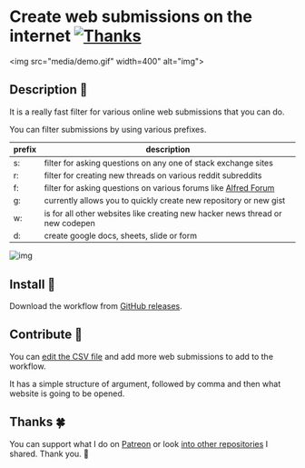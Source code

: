 # Create web submissions on the internet [![Thanks](https://img.shields.io/badge/Say%20Thanks-💗-ff69b4.svg)](https://www.patreon.com/nikitavoloboev)

<img src="media/demo.gif" width=400" alt="img">


## Description 📕
It is a really fast filter for various online web submissions that you can do.

You can filter submissions by using various prefixes. 

|  prefix |  description |
|---|---|
| s:  |  filter for asking questions on any one of stack exchange sites |
|  r: | filter for creating new threads on various reddit subreddits  |
|  f: |  filter for asking questions on various forums like [Alfred Forum](https://www.alfredforum.com/) |
|  g: |  currently allows you to quickly create new repository or new gist |
|  w: | is for all other websites like creating new hacker news thread or new codepen|
| d:  |  create google docs, sheets, slide or form |


<img src="http://i.imgur.com/QhOiptU.png" width="500" alt="img">

## Install 💎
Download the workflow from [GitHub releases](https://github.com/nikitavoloboev/alfred-ask-create-share/releases/latest).

## Contribute 💜
You can [edit the CSV file](https://github.com/nikitavoloboev/alfred-ask-create-share/edit/master/workflow/ask-create-share.csv) and add more web submissions to add to the workflow.

It has a simple structure of argument, followed by comma and then what website is going to be opened.

## Thanks 🍀
You can support what I do on [Patreon](https://www.patreon.com/nikitavoloboev) or look [into other repositories](https://my.mindnode.com/ZKGETDkUaQUsL3q8q9z788CxG84oEHgDiT79GuzX#-143.5,-902.6,0) I shared. Thank you. 💚